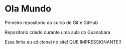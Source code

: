 # Ola Mundo
 Primeiro repositorio do curso de Git e GitHub

Repositorio criado durante uma aula do  Guanabara

Essa linha eu adicionei no site! QUE IMPRESSIONANTE!!
